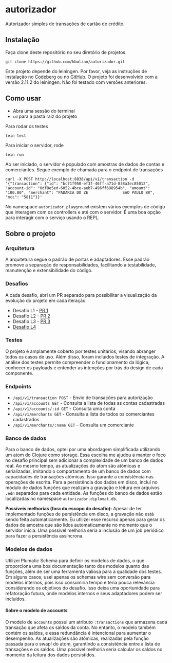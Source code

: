 # autorizador

Autorizador simples de transações de cartão de crédito.

## Instalação

Faça clone deste repositório no seu diretório de projetos
```
git clone https://github.com/hbolzan/autorizador.git
```

Este projeto depende do leiningen. Por favor, veja as instruções de instalação no [Codeberg](https://codeberg.org/leiningen/leiningen) ou no [GitHub](https://github.com/technomancy/leiningen). O projeto foi desenvolvido com a versão 2.11.2 do leiningen. Não foi testado com versões anteriores.

## Como usar

- Abra uma sessão do terminal
- `cd` para a pasta raiz do projeto

Para rodar os testes
```
lein test
```

Para iniciar o servidor, rode
```
lein run
```

Ao ser iniciado, o servidor é populado com amostras de dados de contas e comerciantes. Segue exemplo de chamada para o endpoint de transações
```
curl -X POST http://localhost:8838/api/v1/transaction -d '{"transaction": {"id": "bc71f950-ef3f-46ff-a71d-838a3ec85012", "account-id": "0df8e5ed-6052-4bce-aeb7-496ff698954b", "amount": "100.00", "merchant": "PADARIA DO ZE               SAO PAULO BR", "mcc": "5811"}}'
```

No namespace `autorizador.playground` existem vários exemplos de código que interagem com os controllers e até com o servidor. É uma boa opção para interagir com o serviço usando o REPL.

## Sobre o projeto

### Arquitetura
A arquitetura segue o padrão de portas e adaptadores. Esse padrão promove a separação de responsabilidades, facilitando a testabilidade, manutenção e extensibilidade do código.

### Desafios
A cada desafio, abri um PR separado para possibilitar a visualização da evolução do projeto em cada iteração.
- Desafio L1 - [PR 1](https://github.com/hbolzan/autorizador/pull/1)
- Desafio L2 - [PR 2](https://github.com/hbolzan/autorizador/pull/2)
- Desafio L3 - [PR 3](https://github.com/hbolzan/autorizador/pull/3)
- [Desafio L4](doc/concurrency.md)

### Testes
O projeto é amplamente coberto por testes unitários, visando abranger todos os casos de uso. Além disso, foram incluídos testes de integração. A análise dos testes permite compreender o funcionamento da lógica, conhecer os payloads e entender as intenções por trás do design de cada componente.

### Endpoints
* `/api/v1/transaction POST` - Envio de transações para autorização
* `/api/v1/accounts GET` - Consulta a lista de todas as contas cadastradas
* `/api/v1/accounts/:id GET` - Consulta uma conta
* `/api/v1/merchants GET` - Consulta a lista de todos os comerciantes cadastrados
* `/api/v1/merchants/:name GET` - Consulta um comerciante

### Banco de dados
Para o banco de dados, optei por uma abordagem simplificada utilizando um atom do Clojure como storage. Essa escolha me ajudou a manter o foco no desafio principal sem adicionar a complexidade de um banco de dados real. Ao mesmo tempo, as atualizações do atom são atômicas e serializadas, imitando o comportamento de um banco de dados com capacidades de transações atômicas.
 Isso garante a consistência nas operações de escrita. Para a persistência dos dados em disco, incluí no módulo de dados funções que realizam a gravação e leitura em arquivos `.edn` separados para cada entidade. As funções do banco de dados estão localizadas no namespace `autorizador.diplomat.db`.

 **Possíveis melhorias (fora do escopo do desafio):** Apesar de ter implementado funções de persistência em disco, a gravação não está sendo feita automaticamente. Eu utilizei esse recurso apenas para gerar os dados de amostra que são lidos automaticamente no momento que o servidor inicia. Uma possível melhoria seria a inclusão de um job periódico para fazer a persistência assíncrona.

### Modelos de dados
Utilizei Plumatic Schema para definir os modelos de dados, o que proporciona uma boa documentação tanto dos modelos quanto das funções, além de ser uma ferramenta valiosa para a qualidade dos testes. Em alguns casos, usei apenas os schemas wire sem conversão para modelos internos, pois isso consumiria tempo e teria pouca relevância considerando os objetivos do desafio. Isso deixa uma oportunidade para refatoração futura, onde modelos internos e seus adaptadores podem ser incluídos.

#### Sobre o modelo de accounts
O modelo de `accounts` possui um atributo `:transactions` que armazena cada transação que afeta os saldos da conta. No entanto, o modelo também contém os saldos, e essa redundância é intencional para aumentar o desempenho. As atualizações são atômicas, realizadas pela função passada para o swap! do atom, garantindo a consistência entre a lista de transações e os saldos. Uma possível melhoria seria calcular os saldos no momento da leitura dos dados persistidos.
